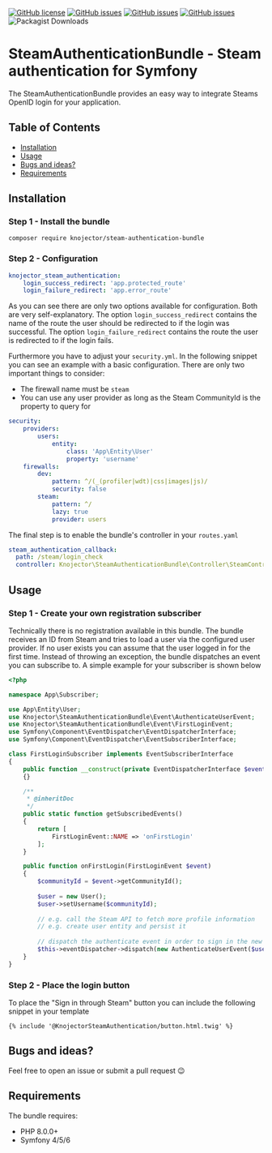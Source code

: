 [![GitHub license](https://img.shields.io/github/license/knojector/SteamAuthenticationBundle)](https://github.com/knojector/SteamAuthenticationBundle/blob/main/LICENSE)
[![GitHub issues](https://img.shields.io/github/issues/knojector/SteamAuthenticationBundle)](https://github.com/knojector/SteamAuthenticationBundle/issues)
[![GitHub issues](https://img.shields.io/github/issues-pr/knojector/SteamAuthenticationBundle)](https://github.com/knojector/SteamAuthenticationBundle/pulls)
[![GitHub issues](https://img.shields.io/github/stars/knojector/SteamAuthenticationBundle)](https://github.com/knojector/SteamAuthenticationBundle/stargazers)
![Packagist Downloads](https://img.shields.io/packagist/dt/knojector/steam-authentication-bundle)

# SteamAuthenticationBundle - Steam authentication for Symfony

The SteamAuthenticationBundle provides an easy way to integrate Steams OpenID login for your application.

## Table of Contents
- [Installation](#installation)
- [Usage](#usage)
- [Bugs and ideas?](#bugs-and-ideas)
- [Requirements](#requirements)

## Installation

### Step 1 - Install the bundle
```shell
composer require knojector/steam-authentication-bundle
```

### Step 2 - Configuration
```yaml
knojector_steam_authentication:
    login_success_redirect: 'app.protected_route'
    login_failure_redirect: 'app.error_route'
```
As you can see there are only two options available for configuration. Both are very self-explanatory. The option `login_success_redirect` contains the name of the route the user should be redirected to if the login was successful. The option `login_failure_redirect` contains the route the user is redirected to if the login fails.


Furthermore you have to adjust your `security.yml`. In the following snippet you can see an example with a basic configuration. There are only two important things to consider:
- The firewall name must be `steam`
- You can use any user provider as long as the Steam CommunityId is the property to query for
```yaml
security:
    providers:
        users:
            entity:
                class: 'App\Entity\User'
                property: 'username'
    firewalls:
        dev:
            pattern: ^/(_(profiler|wdt)|css|images|js)/
            security: false
        steam:
            pattern: ^/
            lazy: true
            provider: users
```

The final step is to enable the bundle's controller in your `routes.yaml`
```yaml
steam_authentication_callback:
  path: /steam/login_check
  controller: Knojector\SteamAuthenticationBundle\Controller\SteamController::callback
```
## Usage

### Step 1 - Create your own registration subscriber
Technically there is no registration available in this bundle. The bundle receives an ID from Steam and tries to load a user via the configured user provider. If no user exists you can assume that the user logged in for the first time. Instead of throwing an exception, the bundle dispatches an event you can subscribe to. A simple example for your subscriber is shown below

```php
<?php

namespace App\Subscriber;

use App\Entity\User;
use Knojector\SteamAuthenticationBundle\Event\AuthenticateUserEvent;
use Knojector\SteamAuthenticationBundle\Event\FirstLoginEvent;
use Symfony\Component\EventDispatcher\EventDispatcherInterface;
use Symfony\Component\EventDispatcher\EventSubscriberInterface;

class FirstLoginSubscriber implements EventSubscriberInterface
{
    public function __construct(private EventDispatcherInterface $eventDispatcher)
    {}

    /**
     * @inheritDoc
     */
    public static function getSubscribedEvents()
    {
        return [
            FirstLoginEvent::NAME => 'onFirstLogin'
        ];
    }

    public function onFirstLogin(FirstLoginEvent $event)
    {
        $communityId = $event->getCommunityId();
        
        $user = new User();
        $user->setUsername($communityId);
        
        // e.g. call the Steam API to fetch more profile information
        // e.g. create user entity and persist it
        
        // dispatch the authenticate event in order to sign in the new created user.
        $this->eventDispatcher->dispatch(new AuthenticateUserEvent($user), AuthenticateUserEvent::NAME);
    }
}
```

### Step 2 - Place the login button
To place the "Sign in through Steam" button you can include the following snippet in your template
```
{% include '@KnojectorSteamAuthentication/button.html.twig' %}
```

## Bugs and ideas?
Feel free to open an issue or submit a pull request :wink:

## Requirements
The bundle requires:
- PHP 8.0.0+
- Symfony 4/5/6
